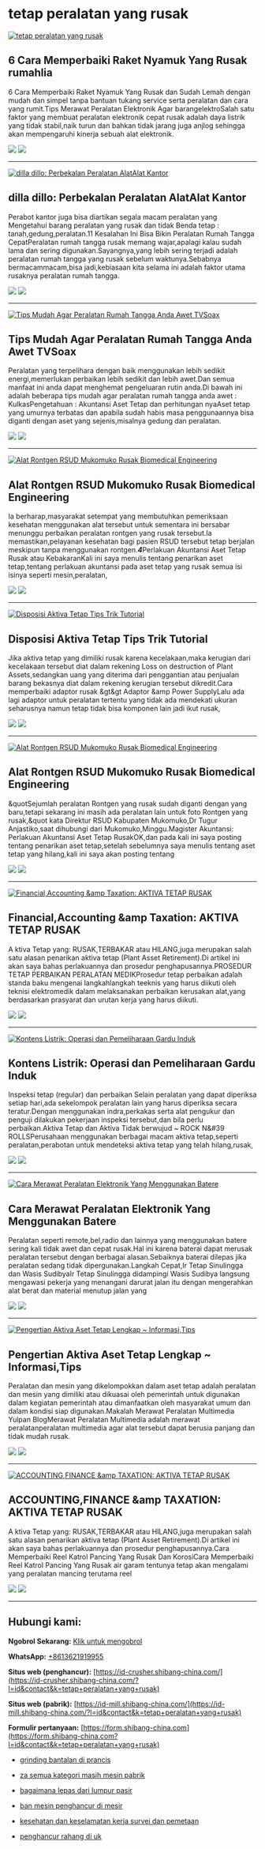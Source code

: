 # tetap peralatan yang rusak

<a href="https://swt.shibang-china.com/?l=id&img&k=tetap+peralatan+yang+rusak" target="_blank">![tetap peralatan yang rusak](http://static.shibang-china.com/all-800x300/80.jpg)</a>

## 6 Cara Memperbaiki Raket Nyamuk Yang Rusak rumahlia
6 Cara Memperbaiki Raket Nyamuk Yang Rusak dan Sudah Lemah dengan mudah dan simpel tanpa bantuan tukang service serta peralatan dan cara yang rumit.Tips Merawat Peralatan Elektronik Agar barangelektroSalah satu faktor yang membuat peralatan elektronik cepat rusak adalah daya listrik yang tidak stabil,naik turun dan bahkan tidak jarang juga anjlog sehingga akan mempengaruhi kinerja sebuah alat elektronik.


<a href="https://whatsapp.shibangsoft.com/WhatsApp.php" target="_blank" title="WhatsApp">![](http://static.shibang-china.com/icon/whatsapp.png)</a> <a href="https://swt.shibang-china.com/?l=id&icon&k=tetap+peralatan+yang+rusak" target="_blank">![](http://static.shibang-china.com/icon/chat-id.png)</a>

---

<a href="https://swt.shibang-china.com/?l=id&img&k=tetap+peralatan+yang+rusak" target="_blank">![dilla dillo: Perbekalan Peralatan AlatAlat Kantor](http://static.shibang-china.com/all-800x300/131.jpg)</a>

## dilla dillo: Perbekalan Peralatan AlatAlat Kantor
Perabot kantor juga bisa diartikan segala macam peralatan yang Mengetahui barang peralatan yang rusak dan tidak Benda tetap : tanah,gedung,peralatan.11 Kesalahan Ini Bisa Bikin Peralatan Rumah Tangga CepatPeralatan rumah tangga rusak memang wajar,apalagi kalau sudah lama dan sering digunakan.Sayangnya,yang lebih sering terjadi adalah peralatan rumah tangga yang rusak sebelum waktunya.Sebabnya bermacammacam,bisa jadi,kebiasaan kita selama ini adalah faktor utama rusaknya peralatan rumah tangga.


<a href="https://whatsapp.shibangsoft.com/WhatsApp.php" target="_blank" title="WhatsApp">![](http://static.shibang-china.com/icon/whatsapp.png)</a> <a href="https://swt.shibang-china.com/?l=id&icon&k=tetap+peralatan+yang+rusak" target="_blank">![](http://static.shibang-china.com/icon/chat-id.png)</a>

---

<a href="https://swt.shibang-china.com/?l=id&img&k=tetap+peralatan+yang+rusak" target="_blank">![Tips Mudah Agar Peralatan Rumah Tangga Anda Awet TVSoax](http://static.shibang-china.com/all-800x300/680.jpg)</a>

## Tips Mudah Agar Peralatan Rumah Tangga Anda Awet TVSoax
Peralatan yang terpelihara dengan baik menggunakan lebih sedikit energi,memerlukan perbaikan lebih sedikit dan lebih awet.Dan semua manfaat ini anda dapat menghemat pengeluaran rutin anda.Di bawah ini adalah beberapa tips mudah agar peralatan rumah tangga anda awet : KulkasPengetahuan : Akuntansi Aset Tetap dan perhitungan nyaAset tetap yang umurnya terbatas dan apabila sudah habis masa penggunaannya bisa diganti dengan aset yang sejenis,misalnya gedung dan peralatan.


<a href="https://whatsapp.shibangsoft.com/WhatsApp.php" target="_blank" title="WhatsApp">![](http://static.shibang-china.com/icon/whatsapp.png)</a> <a href="https://swt.shibang-china.com/?l=id&icon&k=tetap+peralatan+yang+rusak" target="_blank">![](http://static.shibang-china.com/icon/chat-id.png)</a>

---

<a href="https://swt.shibang-china.com/?l=id&img&k=tetap+peralatan+yang+rusak" target="_blank">![Alat Rontgen RSUD Mukomuko Rusak Biomedical Engineering](http://static.shibang-china.com/all-800x300/1022.jpg)</a>

## Alat Rontgen RSUD Mukomuko Rusak Biomedical Engineering
Ia berharap,masyarakat setempat yang membutuhkan pemeriksaan kesehatan menggunakan alat tersebut untuk sementara ini bersabar menunggu perbaikan peralatan rontgen yang rusak tersebut.Ia memastikan,pelayanan kesehatan bagi pasien RSUD tersebut tetap berjalan meskipun tanpa menggunakan rontgen.***4***Perlakuan Akuntansi Aset Tetap Rusak atau KebakaranKali ini saya menulis tentang penarikan aset tetap,tentang perlakuan akuntansi pada aset tetap yang rusak semua isi isinya seperti mesin,peralatan,


<a href="https://whatsapp.shibangsoft.com/WhatsApp.php" target="_blank" title="WhatsApp">![](http://static.shibang-china.com/icon/whatsapp.png)</a> <a href="https://swt.shibang-china.com/?l=id&icon&k=tetap+peralatan+yang+rusak" target="_blank">![](http://static.shibang-china.com/icon/chat-id.png)</a>

---

<a href="https://swt.shibang-china.com/?l=id&img&k=tetap+peralatan+yang+rusak" target="_blank">![Disposisi Aktiva Tetap Tips Trik Tutorial](http://static.shibang-china.com/all-800x300/959.jpg)</a>

## Disposisi Aktiva Tetap Tips Trik Tutorial
Jika aktiva tetap yang dimiliki rusak karena kecelakaan,maka kerugian dari kecelakaan tersebut diat dalam rekening Loss on destruction of Plant Assets,sedangkan uang yang diterima dari penggantian atau penjualan barang bekasnya diat dalam rekening kerugian tersebut dikredit.Cara memperbaiki adaptor rusak &gt&gt Adaptor &amp Power SupplyLalu ada lagi adaptor untuk peralatan tertentu yang tidak ada mendekati ukuran seharusnya namun tetap tidak bisa komponen lain jadi ikut rusak,


<a href="https://whatsapp.shibangsoft.com/WhatsApp.php" target="_blank" title="WhatsApp">![](http://static.shibang-china.com/icon/whatsapp.png)</a> <a href="https://swt.shibang-china.com/?l=id&icon&k=tetap+peralatan+yang+rusak" target="_blank">![](http://static.shibang-china.com/icon/chat-id.png)</a>

---

<a href="https://swt.shibang-china.com/?l=id&img&k=tetap+peralatan+yang+rusak" target="_blank">![Alat Rontgen RSUD Mukomuko Rusak Biomedical Engineering](http://static.shibang-china.com/all-800x300/855.jpg)</a>

## Alat Rontgen RSUD Mukomuko Rusak Biomedical Engineering
&quotSejumlah peralatan Rontgen yang rusak sudah diganti dengan yang baru,tetapi sekarang ini masih ada peralatan lain untuk foto Rontgen yang rusak,&quot kata Direktur RSUD Kabupaten Mukomuko,Dr Tugur Anjastiko,saat dihubungi dari Mukomuko,Minggu.Magister Akuntansi: Perlakuan Akuntansi Aset Tetap RusakOK,dan pada kali ini saya posting tentang penarikan aset tetap,setelah sebelumnya saya menulis tentang aset tetap yang hilang,kali ini saya akan posting tentang


<a href="https://whatsapp.shibangsoft.com/WhatsApp.php" target="_blank" title="WhatsApp">![](http://static.shibang-china.com/icon/whatsapp.png)</a> <a href="https://swt.shibang-china.com/?l=id&icon&k=tetap+peralatan+yang+rusak" target="_blank">![](http://static.shibang-china.com/icon/chat-id.png)</a>

---

<a href="https://swt.shibang-china.com/?l=id&img&k=tetap+peralatan+yang+rusak" target="_blank">![Financial,Accounting &amp Taxation: AKTIVA TETAP RUSAK](http://static.shibang-china.com/all-800x300/707.jpg)</a>

## Financial,Accounting &amp Taxation: AKTIVA TETAP RUSAK
A ktiva Tetap yang: RUSAK,TERBAKAR atau HILANG,juga merupakan salah satu alasan penarikan aktiva tetap (Plant Asset Retirement).Di artikel ini akan saya bahas perlakuannya dan prosedur penghapusannya.PROSEDUR TETAP PERBAIKAN PERALATAN MEDIKProsedur tetap perbaikan adalah standa baku mengenai langkahlangkah teeknis yang harus diikuti oleh teknisi elektromedik dalam melaksanakan perbaikan kerusakan alat,yang berdasarkan prasyarat dan urutan kerja yang harus diikuti.


<a href="https://whatsapp.shibangsoft.com/WhatsApp.php" target="_blank" title="WhatsApp">![](http://static.shibang-china.com/icon/whatsapp.png)</a> <a href="https://swt.shibang-china.com/?l=id&icon&k=tetap+peralatan+yang+rusak" target="_blank">![](http://static.shibang-china.com/icon/chat-id.png)</a>

---

<a href="https://swt.shibang-china.com/?l=id&img&k=tetap+peralatan+yang+rusak" target="_blank">![Kontens Listrik: Operasi dan Pemeliharaan Gardu Induk](http://static.shibang-china.com/all-800x300/1011.jpg)</a>

## Kontens Listrik: Operasi dan Pemeliharaan Gardu Induk
Inspeksi tetap (regular) dan perbaikan Selain peralatan yang dapat diperiksa setiap hari,ada sekelompok peralatan lain yang harus diperiksa secara teratur.Dengan menggunakan indra,perkakas serta alat pengukur dan penguji dilakukan pekerjaan inspeksi tersebut,dan bila perlu perbaikan.Aktiva Tetap dan Aktiva Tidak berwujud ~ ROCK N&#39 ROLLSPerusahaan menggunakan berbagai macam aktiva tetap,seperti peralatan,perabotan untuk mendeteksi aktiva tetap yang telah hilang,rusak,


<a href="https://whatsapp.shibangsoft.com/WhatsApp.php" target="_blank" title="WhatsApp">![](http://static.shibang-china.com/icon/whatsapp.png)</a> <a href="https://swt.shibang-china.com/?l=id&icon&k=tetap+peralatan+yang+rusak" target="_blank">![](http://static.shibang-china.com/icon/chat-id.png)</a>

---

<a href="https://swt.shibang-china.com/?l=id&img&k=tetap+peralatan+yang+rusak" target="_blank">![Cara Merawat Peralatan Elektronik Yang Menggunakan Batere](http://static.shibang-china.com/all-800x300/535.jpg)</a>

## Cara Merawat Peralatan Elektronik Yang Menggunakan Batere
Peralatan seperti remote,bel,radio dan lainnya yang menggunakan batere sering kali tidak awet dan cepat rusak.Hal ini karena baterai dapat merusak peralatan tersebut dengan berbagai alasan.Sebaiknya baterai dilepas jika peralatan sedang tidak dipergunakan.Langkah Cepat,Ir Tetap Sinulingga dan Wasis SudibyaIr Tetap Sinulingga didampingi Wasis Sudibya langsung mengawasi pekerja yang menangani darurat jalan itu dengan mengerahkan alat berat dan material menutup jalan yang


<a href="https://whatsapp.shibangsoft.com/WhatsApp.php" target="_blank" title="WhatsApp">![](http://static.shibang-china.com/icon/whatsapp.png)</a> <a href="https://swt.shibang-china.com/?l=id&icon&k=tetap+peralatan+yang+rusak" target="_blank">![](http://static.shibang-china.com/icon/chat-id.png)</a>

---

<a href="https://swt.shibang-china.com/?l=id&img&k=tetap+peralatan+yang+rusak" target="_blank">![Pengertian Aktiva Aset Tetap Lengkap ~ Informasi,Tips](http://static.shibang-china.com/all-800x300/1147.jpg)</a>

## Pengertian Aktiva Aset Tetap Lengkap ~ Informasi,Tips
Peralatan dan mesin yang dikelompokkan dalam aset tetap adalah peralatan dan mesin yang dimiliki atau dikuasai oleh pemerintah untuk digunakan dalam kegiatan pemerintah atau dimanfaatkan oleh masyarakat umum dan dalam kondisi siap digunakan.Makalah Merawat Peralatan Multimedia Yulpan BlogMerawat Peralatan Multimedia adalah merawat peralatanperalatan multimedia agar alat tersebut dapat berusia panjang dan tidak mudah rusak.


<a href="https://whatsapp.shibangsoft.com/WhatsApp.php" target="_blank" title="WhatsApp">![](http://static.shibang-china.com/icon/whatsapp.png)</a> <a href="https://swt.shibang-china.com/?l=id&icon&k=tetap+peralatan+yang+rusak" target="_blank">![](http://static.shibang-china.com/icon/chat-id.png)</a>

---

<a href="https://swt.shibang-china.com/?l=id&img&k=tetap+peralatan+yang+rusak" target="_blank">![ACCOUNTING,FINANCE &amp TAXATION: AKTIVA TETAP RUSAK](http://static.shibang-china.com/all-800x300/910.jpg)</a>

## ACCOUNTING,FINANCE &amp TAXATION: AKTIVA TETAP RUSAK
A ktiva Tetap yang: RUSAK,TERBAKAR atau HILANG,juga merupakan salah satu alasan penarikan aktiva tetap (Plant Asset Retirement).Di artikel ini akan saya bahas perlakuannya dan prosedur penghapusannya.Cara Memperbaiki Reel Katrol Pancing Yang Rusak Dan KorosiCara Memperbaiki Reel Katrol Pancing Yang Rusak air garam tentunya tetap akan mengalami yang peralatan mancing terutama reel


<a href="https://whatsapp.shibangsoft.com/WhatsApp.php" target="_blank" title="WhatsApp">![](http://static.shibang-china.com/icon/whatsapp.png)</a> <a href="https://swt.shibang-china.com/?l=id&icon&k=tetap+peralatan+yang+rusak" target="_blank">![](http://static.shibang-china.com/icon/chat-id.png)</a>

---
## Hubungi kami:

**Ngobrol Sekarang:** [Klik untuk mengobrol](https://swt.shibang-china.com?l=id&contact&k=tetap+peralatan+yang+rusak)

**WhatsApp:**  [+8613621919955](https://whatsapp.shibangsoft.com/WhatsApp.php)

**Situs web (penghancur):** [https://id-crusher.shibang-china.com/](https://id-crusher.shibang-china.com/?l=id&contact&k=tetap+peralatan+yang+rusak)

**Situs web (pabrik):** [https://id-mill.shibang-china.com/](https://id-mill.shibang-china.com/?l=id&contact&k=tetap+peralatan+yang+rusak)

**Formulir pertanyaan:** [https://form.shibang-china.com](https://form.shibang-china.com?l=id&contact&k=tetap+peralatan+yang+rusak)

* [grinding bantalan di prancis](../34/grinding%20bantalan%20di%20prancis.md)

* [za semua kategori masih mesin pabrik](../32/za%20semua%20kategori%20masih%20mesin%20pabrik.md)

* [bagaimana lepas dari lumpur pasir](../35/bagaimana%20lepas%20dari%20lumpur%20pasir.md)

* [ban mesin penghancur di mesir](../34/ban%20mesin%20penghancur%20di%20mesir.md)

* [kesehatan dan keselamatan kerja survei dan pemetaan](../38/kesehatan%20dan%20keselamatan%20kerja%20survei%20dan%20pemetaan.md)

* [penghancur rahang di uk](../39/penghancur%20rahang%20di%20uk.md)
